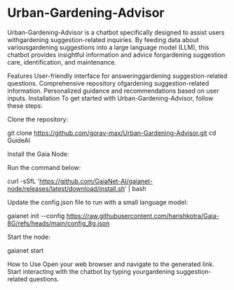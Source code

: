 # Urban-Gardening-Advisor

Urban-Gardening-Advisor is a chatbot specifically designed to assist users withgardening suggestion-related inquiries. By feeding data about variousgardening suggestions into a large language model (LLM), this chatbot provides insightful information and advice forgardening suggestion care, identification, and maintenance.

Features
User-friendly interface for answeringgardening suggestion-related questions.
Comprehensive repository ofgardening suggestion-related information.
Personalized guidance and recommendations based on user inputs.
Installation
To get started with Urban-Gardening-Advisor, follow these steps:

Clone the repository:

git clone https://github.com/gorav-max/Urban-Gardening-Advisor.git cd GuideAI

Install the Gaia Node:

Run the command below:

curl -sSfL 'https://github.com/GaiaNet-AI/gaianet-node/releases/latest/download/install.sh' | bash

Update the config.json file to run with a small language model:

gaianet init --config https://raw.githubusercontent.com/harishkotra/Gaia-8G/refs/heads/main/config_8g.json

Start the node:

gaianet start

How to Use
Open your web browser and navigate to the generated link.
Start interacting with the chatbot by typing yourgardening suggestion-related questions.
